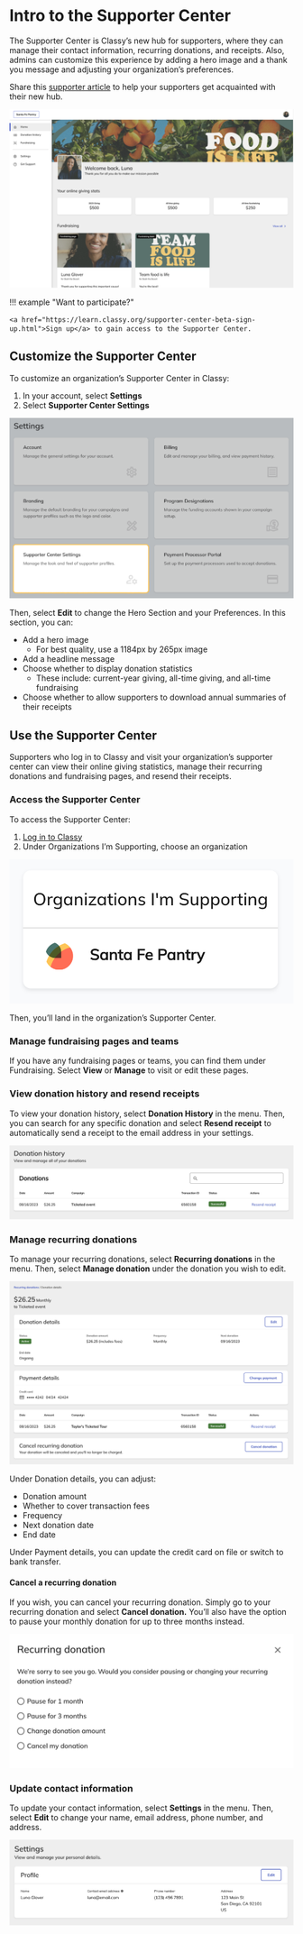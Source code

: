 # Intro to the Supporter Center

The Supporter Center is Classy’s new hub for supporters, where they can manage their contact information, recurring donations, and receipts. Also, admins can customize this experience by adding a hero image and a thank you message and adjusting your organization’s preferences.

Share this [supporter article](for-supporters.md) to help your supporters get acquainted with their new hub.

![Example of Classy's Supporter Center](assets/supporter-center/sc-supporter-example.png)

!!! example "Want to participate?"

    <a href="https://learn.classy.org/supporter-center-beta-sign-up.html">Sign up</a> to gain access to the Supporter Center.

## Customize the Supporter Center

To customize an organization’s Supporter Center in Classy:

1. In your account, select **Settings**
2. Select **Supporter Center Settings**

![Account settings with supporter center settings highlighted](assets/supporter-center/sc-admin-settings.png)

Then, select **Edit** to change the Hero Section and your Preferences. In this section, you can:

- Add a hero image
  - For best quality, use a 1184px by 265px image
- Add a headline message
- Choose whether to display donation statistics
  - These include: current-year giving, all-time giving, and all-time fundraising
- Choose whether to allow supporters to download annual summaries of their receipts

## Use the Supporter Center

Supporters who log in to Classy and visit your organization’s supporter center can view their online giving statistics, manage their recurring donations and fundraising pages, and resend their receipts.

### Access the Supporter Center

To access the Supporter Center:

1. [Log in to Classy](https://www.classy.org/profile)
2. Under Organizations I’m Supporting, choose an organization

![Organization's I Support section](assets/supporter-center/sc-organization-i-support.png)

Then, you’ll land in the organization’s Supporter Center.

### Manage fundraising pages and teams

If you have any fundraising pages or teams, you can find them under Fundraising. Select **View** or **Manage** to visit or edit these pages.

### View donation history and resend receipts

To view your donation history, select **Donation History** in the menu. Then, you can search for any specific donation and select **Resend receipt** to automatically send a receipt to the email address in your settings.

![Donation history page](assets/supporter-center/sc-donation-history.png)

### Manage recurring donations

To manage your recurring donations, select **Recurring donations** in the menu. Then, select **Manage donation** under the donation you wish to edit.

![Recurring donation card](assets/supporter-center/sc-manage-recurring-donation.png)

Under Donation details, you can adjust:

- Donation amount
- Whether to cover transaction fees
- Frequency
- Next donation date
- End date

Under Payment details, you can update the credit card on file or switch to bank transfer.

#### Cancel a recurring donation

If you wish, you can cancel your recurring donation. Simply go to your recurring donation and select **Cancel donation.** You’ll also have the option to pause your monthly donation for up to three months instead.

![Cancel recurring donation pop-up](assets/supporter-center/sc-cancel-recurring-donation.png)

### Update contact information

To update your contact information, select **Settings** in the menu. Then, select **Edit** to change your name, email address, phone number, and address.

![Supporter center settings](assets/supporter-center/sc-supporter-settings.png)
